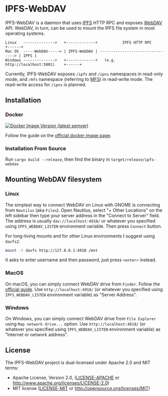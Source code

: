 # IPFS-WebDAV

IPFS-WebDAV is a daemon that uses [IPFS] HTTP RPC and exposes [WebDAV] API. WebDAV, in turn, can be used
to mount the IPFS file system in most operating systems.

```
Linux   -------------->   +-------------+           IPFS HTTP RPC           +------+
Mac OS  -----WebDAV-----> | IPFS-WebDAV | --------------------------------> | IPFS |
Windows -------------->   +-------------+   (e.g. http://localhost:5001)    +------+
```

Currently, IPFS-WebDAV exposes `/ipfs` and `/ipns` namespaces in read-only mode, and `/mfs` namespace
(referring to [MFS]) in read-write mode. The read-write access for `/ipns` is planned.

[IPFS]: https://ipfs.io
[WebDAV]: https://en.wikipedia.org/wiki/WebDAV
[MFS]: https://docs.ipfs.io/concepts/file-systems/

## Installation

### Docker

[![Docker Image Version (latest semver)](https://img.shields.io/docker/v/vlad20012/ipfs-webdav?arch=amd64&color=blue&label=ipfs-webdav%20docker%20image&sort=date)](https://hub.docker.com/r/vlad20012/ipfs-webdav)

Follow the guide on the [official docker image page](https://hub.docker.com/r/vlad20012/ipfs-webdav).

### Installation From Source

Run `cargo build --release`, then find the binary in `target/release/ipfs-webdav`

## Mounting WebDAV filesystem

### Linux

The simplest way to connect WebDAV on Linux with GNOME is connecting from `Nautilus` (aka `Files`).
Open Nautilus, select "+ Other Locations" on the left sidebar then type your server address in the
"Connect to Server" field. The address is usually `dav://localhost:4918/` or whatever you specified
using `IPFS_WEBDAV_LISTEN` environment variable. Then press `Connect` button.

For long-living mounts and for other Linux environments I suggest using `davfs2`:
```bash
mount -t davfs http://127.0.0.1:4918 /mnt
```
It asks to enter username and then password, just press `<enter>` instead.

### MacOS

On macOS, you can simply connect WebDAV drive from `Finder`. Follow the 
[official guide](https://support.apple.com/guide/mac-help/connect-disconnect-a-webdav-server-mac-mchlp1546/mac).
Use `http://localhost:4918/` (or whatever you specified using `IPFS_WEBDAV_LISTEN` environment variable) as
"Server Address".

### Windows

On Windows, you can simply connect WebDAV drive from `File Explorer` using `Map network drive...`
option. Use `http://localhost:4918/` (or whatever you specified using `IPFS_WEBDAV_LISTEN` environment variable) as 
"Internet or network address".

## License

The IPFS-WebDAV project is dual-licensed under Apache 2.0 and MIT terms:

- Apache License, Version 2.0, ([LICENSE-APACHE](https://github.com/vlad20012/ipfs-webdav/blob/master/LICENSE-APACHE) or http://www.apache.org/licenses/LICENSE-2.0)
- MIT license ([LICENSE-MIT](https://github.com/vlad20012/ipfs-webdav/blob/master/LICENSE-MIT) or http://opensource.org/licenses/MIT)
